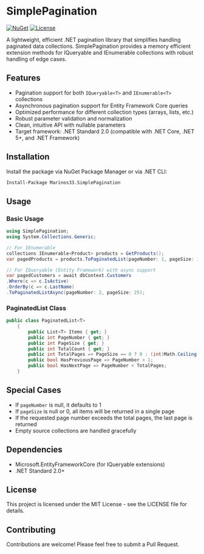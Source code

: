 # SimplePagination

[![NuGet](https://img.shields.io/nuget/v/Marinos33.SimplePagination.svg)](https://www.nuget.org/packages/Marinos33.SimplePagination)
[![License](https://img.shields.io/github/license/Marinos33/SimplePagination)](https://github.com/Marinos33/SimplePagination/blob/main/LICENSE)

A lightweight, efficient .NET pagination library that simplifies handling paginated data collections. 
SimplePagination provides a memory efficient extension methods for IQueryable and IEnumerable collections with robust handling of edge cases.

## Features

- Pagination support for both `IQueryable<T>` and `IEnumerable<T>` collections
- Asynchronous pagination support for Entity Framework Core queries
- Optimized performance for different collection types (arrays, lists, etc.)
- Robust parameter validation and normalization
- Clean, intuitive API with nullable parameters
- Target framework: .NET Standard 2.0 (compatible with .NET Core, .NET 5+, and .NET Framework)

## Installation

Install the package via NuGet Package Manager or via .NET CLI: 
```bash
Install-Package Marinos33.SimplePagination
```

## Usage

### Basic Usage
```csharp
using SimplePagination; 
using System.Collections.Generic;

// For IEnumerable 
collections IEnumerable<Product> products = GetProducts(); 
var pagedProducts = products.ToPaginatedList(pageNumber: 1, pageSize: 10);

// For IQueryable (Entity Framework) with async support 
var pagedCustomers = await dbContext.Customers
.Where(c => c.IsActive)
.OrderBy(c => c.LastName)
.ToPaginatedListAsync(pageNumber: 2, pageSize: 25);
```

### PaginatedList Class

```csharp
public class PaginatedList<T>
    {
        public List<T> Items { get; }
        public int PageNumber { get; }
        public int PageSize { get; }
        public int TotalCount { get; }
        public int TotalPages => PageSize == 0 ? 0 : (int)Math.Ceiling((double)TotalCount / PageSize);
        public bool HasPreviousPage => PageNumber > 1;
        public bool HasNextPage => PageNumber < TotalPages;
    }
```


## Special Cases

- If `pageNumber` is null, it defaults to 1
- If `pageSize` is null or 0, all items will be returned in a single page
- If the requested page number exceeds the total pages, the last page is returned
- Empty source collections are handled gracefully

## Dependencies

- Microsoft.EntityFrameworkCore (for IQueryable extensions)
- .NET Standard 2.0+

## License

This project is licensed under the MIT License - see the LICENSE file for details.

## Contributing

Contributions are welcome! Please feel free to submit a Pull Request.



